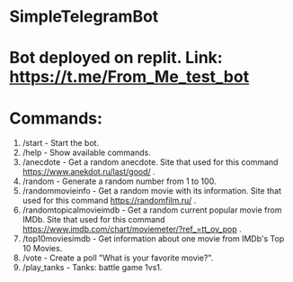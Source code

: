 # SimpleTelegramBot
# Bot deployed on replit. Link: https://t.me/From_Me_test_bot
# Сommands:
1. /start - Start the bot.
2. /help - Show available commands.
3. /anecdote - Get a random anecdote. Site that used for this command https://www.anekdot.ru/last/good/ .
4. /random - Generate a random number from 1 to 100.
5. /randommovieinfo - Get a random movie with its information. Site that used for this command https://randomfilm.ru/ .
6. /randomtopicalmovieimdb - Get a random current popular movie from IMDb. Site that used for this command https://www.imdb.com/chart/moviemeter/?ref_=tt_ov_pop .
7. /top10moviesimdb - Get information about one movie from IMDb's Top 10 Movies.
8. /vote - Create a poll "What is your favorite movie?".
9. /play_tanks - Tanks: battle game 1vs1.
